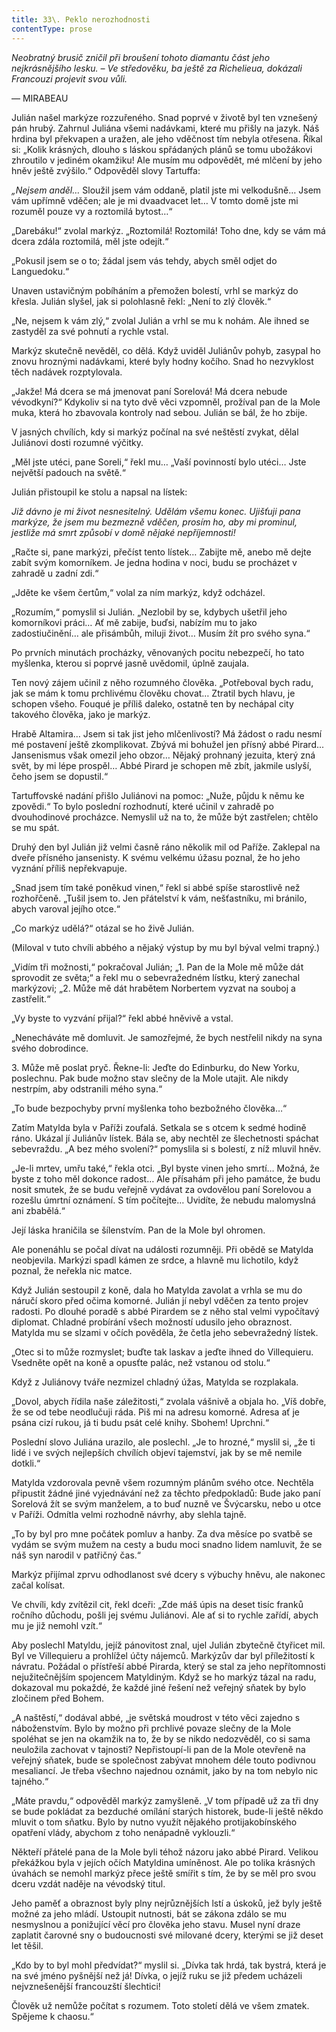 ```yaml
---
title: 33\. Peklo nerozhodnosti
contentType: prose
---
```


<section>

_Neobratný brusič zničil při broušení tohoto diamantu část jeho nejkrásnějšího lesku. – Ve středověku, ba ještě za Richelieua, dokázali Francouzi projevit svou vůli._

— MIRABEAU

Julián našel markýze rozzuřeného. Snad poprvé v životě byl ten vznešený pán hrubý. Zahrnul Juliána všemi nadávkami, které mu přišly na jazyk. Náš hrdina byl překvapen a uražen, ale jeho vděčnost tím nebyla otřesena. Říkal si: „Kolik krásných, dlouho s láskou spřádaných plánů se tomu ubožákovi zhroutilo v jediném okamžiku! Ale musím mu odpovědět, mé mlčení by jeho hněv ještě zvýšilo.“ Odpověděl slovy Tartuffa:

_„Nejsem anděl…_ Sloužil jsem vám oddaně, platil jste mi velkodušně… Jsem vám upřímně vděčen; ale je mi dvaadvacet let… V tomto domě jste mi rozuměl pouze vy a roztomilá bytost…“

„Darebáku!“ zvolal markýz. „Roztomilá! Roztomilá! Toho dne, kdy se vám má dcera zdála roztomilá, měl jste odejít.“

„Pokusil jsem se o to; žádal jsem vás tehdy, abych směl odjet do Languedoku.“

Unaven ustavičným pobíháním a přemožen bolestí, vrhl se markýz do křesla. Julián slyšel, jak si polohlasně řekl: „Není to zlý člověk.“

„Ne, nejsem k vám zlý,“ zvolal Julián a vrhl se mu k nohám. Ale ihned se zastyděl za své pohnutí a rychle vstal.

Markýz skutečně nevěděl, co dělá. Když uviděl Juliánův pohyb, zasypal ho znovu hroznými nadávkami, které byly hodny kočího. Snad ho nezvyklost těch nadávek rozptylovala.

„Jakže! Má dcera se má jmenovat paní Sorelová! Má dcera nebude vévodkyní?“ Kdykoliv si na tyto dvě věci vzpomněl, prožíval pan de la Mole muka, která ho zbavovala kontroly nad sebou. Julián se bál, že ho zbije.

V jasných chvílích, kdy si markýz počínal na své neštěstí zvykat, dělal Juliánovi dosti rozumné výčitky.

„Měl jste utéci, pane Soreli,“ řekl mu… „Vaší povinností bylo utéci… Jste největší padouch na světě.“

Julián přistoupil ke stolu a napsal na lístek:

_Již dávno je mi život nesnesitelný. Udělám všemu konec. Ujišťuji pana markýze, že jsem mu bezmezně vděčen, prosím ho, aby mi prominul, jestliže má smrt způsobí v domě nějaké nepříjemnosti!_

„Račte si, pane markýzi, přečíst tento lístek… Zabijte mě, anebo mě dejte zabít svým komorníkem. Je jedna hodina v noci, budu se procházet v zahradě u zadní zdi.“

„Jděte ke všem čertům,“ volal za ním markýz, když odcházel.

„Rozumím,“ pomyslil si Julián. „Nezlobil by se, kdybych ušetřil jeho komorníkovi práci… Ať mě zabije, buďsi, nabízím mu to jako zadostiučinění… ale přisámbůh, miluji život… Musím žít pro svého syna.“

Po prvních minutách procházky, věnovaných pocitu nebezpečí, ho tato myšlenka, kterou si poprvé jasně uvědomil, úplně zaujala.

Ten nový zájem učinil z něho rozumného člověka. „Potřeboval bych radu, jak se mám k tomu prchlivému člověku chovat… Ztratil bych hlavu, je schopen všeho. Fouqué je příliš daleko, ostatně ten by nechápal city takového člověka, jako je markýz.

Hrabě Altamira… Jsem si tak jist jeho mlčenlivostí? Má žádost o radu nesmí mé postavení ještě zkomplikovat. Zbývá mi bohužel jen přísný abbé Pirard... Jansenismus však omezil jeho obzor… Nějaký prohnaný jezuita, který zná svět, by mi lépe prospěl… Abbé Pirard je schopen mě zbít, jakmile uslyší, čeho jsem se dopustil.“

Tartuffovské nadání přišlo Juliánovi na pomoc: „Nuže, půjdu k němu ke zpovědi.“ To bylo poslední rozhodnutí, které učinil v zahradě po dvouhodinové procházce. Nemyslil už na to, že může být zastřelen; chtělo se mu spát.

Druhý den byl Julián již velmi časně ráno několik mil od Paříže. Zaklepal na dveře přísného jansenisty. K svému velkému úžasu poznal, že ho jeho vyznání příliš nepřekvapuje.

„Snad jsem tím také poněkud vinen,“ řekl si abbé spíše starostlivě než rozhořčeně. „Tušil jsem to. Jen přátelství k vám, nešťastníku, mi bránilo, abych varoval jejího otce.“

„Co markýz udělá?“ otázal se ho živě Julián.

(Miloval v tuto chvíli abbého a nějaký výstup by mu byl býval velmi trapný.)

„Vidím tři možnosti,“ pokračoval Julián; „1. Pan de la Mole mě může dát sprovodit ze světa;“ a řekl mu o sebevražedném lístku, který zanechal markýzovi; „2. Může mě dát hrabětem Norbertem vyzvat na souboj a zastřelit.“

„Vy byste to vyzvání přijal?“ řekl abbé hněvivě a vstal.

„Nenecháváte mě domluvit. Je samozřejmé, že bych nestřelil nikdy na syna svého dobrodince.

3\. Může mě poslat pryč. Řekne-li: Jeďte do Edinburku, do New Yorku, poslechnu. Pak bude možno stav slečny de la Mole utajit. Ale nikdy nestrpím, aby odstranili mého syna.“

„To bude bezpochyby první myšlenka toho bezbožného člověka…“

Zatím Matylda byla v Paříži zoufalá. Setkala se s otcem k sedmé hodině ráno. Ukázal jí Juliánův lístek. Bála se, aby nechtěl ze šlechetnosti spáchat sebevraždu. „A bez mého svolení?“ pomyslila si s bolestí, z níž mluvil hněv.

„Je-li mrtev, umřu také,“ řekla otci. „Byl byste vinen jeho smrtí… Možná, že byste z toho měl dokonce radost… Ale přísahám při jeho památce, že budu nosit smutek, že se budu veřejně vydávat za ovdovělou paní Sorelovou a rozešlu úmrtní oznámení. S tím počítejte… Uvidíte, že nebudu malomyslná ani zbabělá.“

Její láska hraničila se šílenstvím. Pan de la Mole byl ohromen.

Ale ponenáhlu se počal dívat na události rozumněji. Při obědě se Matylda neobjevila. Markýzi spadl kámen ze srdce, a hlavně mu lichotilo, když poznal, že neřekla nic matce.

Když Julián sestoupil z koně, dala ho Matylda zavolat a vrhla se mu do náručí skoro před očima komorné. Julián jí nebyl vděčen za tento projev radosti. Po dlouhé poradě s abbé Pirardem se z něho stal velmi vypočítavý diplomat. Chladné probírání všech možností udusilo jeho obraznost. Matylda mu se slzami v očích pověděla, že četla jeho sebevražedný lístek.

„Otec si to může rozmyslet; buďte tak laskav a jeďte ihned do Villequieru. Vsedněte opět na koně a opusťte palác, než vstanou od stolu.“

Když z Juliánovy tváře nezmizel chladný úžas, Matylda se rozplakala.

„Dovol, abych řídila naše záležitosti,“ zvolala vášnivě a objala ho. „Víš dobře, že se od tebe neodlučuji ráda. Piš mi na adresu komorné. Adresa ať je psána cizí rukou, já ti budu psát celé knihy. Sbohem! Uprchni.“

Poslední slovo Juliána urazilo, ale poslechl. „Je to hrozné,“ myslil si, „že ti lidé i ve svých nejlepších chvílích objeví tajemství, jak by se mě nemile dotkli.“

Matylda vzdorovala pevně všem rozumným plánům svého otce. Nechtěla připustit žádné jiné vyjednávání než za těchto předpokladů: Bude jako paní Sorelová žít se svým manželem, a to buď nuzně ve Švýcarsku, nebo u otce v Paříži. Odmítla velmi rozhodně návrhy, aby slehla tajně.

„To by byl pro mne počátek pomluv a hanby. Za dva měsíce po svatbě se vydám se svým mužem na cesty a budu moci snadno lidem namluvit, že se náš syn narodil v patřičný čas.“

Markýz přijímal zprvu odhodlanost své dcery s výbuchy hněvu, ale nakonec začal kolísat.

Ve chvíli, kdy zvítězil cit, řekl dceři: „Zde máš úpis na deset tisíc franků ročního důchodu, pošli jej svému Juliánovi. Ale ať si to rychle zařídí, abych mu je již nemohl vzít.“

Aby poslechl Matyldu, jejíž pánovitost znal, ujel Julián zbytečně čtyřicet mil. Byl ve Villequieru a prohlížel účty nájemců. Markýzův dar byl příležitostí k návratu. Požádal o přístřeší abbé Pirarda, který se stal za jeho nepřítomnosti nejužitečnějším spojencem Matyldiným. Když se ho markýz tázal na radu, dokazoval mu pokaždé, že každé jiné řešení než veřejný sňatek by bylo zločinem před Bohem.

„A naštěstí,“ dodával abbé, „je světská moudrost v této věci zajedno s náboženstvím. Bylo by možno při prchlivé povaze slečny de la Mole spoléhat se jen na okamžik na to, že by se nikdo nedozvěděl, co si sama neuložila zachovat v tajnosti? Nepřistoupí-li pan de la Mole otevřeně na veřejný sňatek, bude se společnost zabývat mnohem déle touto podivnou mesaliancí. Je třeba všechno najednou oznámit, jako by na tom nebylo nic tajného.“

„Máte pravdu,“ odpověděl markýz zamyšleně. „V tom případě už za tři dny se bude pokládat za bezduché omílání starých historek, bude-li ještě někdo mluvit o tom sňatku. Bylo by nutno využít nějakého protijakobínského opatření vlády, abychom z toho nenápadně vyklouzli.“

Někteří přátelé pana de la Mole byli téhož názoru jako abbé Pirard. Velikou překážkou byla v jejích očích Matyldina umíněnost. Ale po tolika krásných úvahách se nemohl markýz přece ještě smířit s tím, že by se měl pro svou dceru vzdát naděje na vévodský titul.

Jeho paměť a obraznost byly plny nejrůznějších lstí a úskoků, jež byly ještě možné za jeho mládí. Ustoupit nutnosti, bát se zákona zdálo se mu nesmyslnou a ponižující věcí pro člověka jeho stavu. Musel nyní draze zaplatit čarovné sny o budoucnosti své milované dcery, kterými se již deset let těšil.

„Kdo by to byl mohl předvídat?“ myslil si. „Dívka tak hrdá, tak bystrá, která je na své jméno pyšnější než já! Dívka, o jejíž ruku se již předem ucházeli nejvznešenější francouzští šlechtici!

Člověk už nemůže počítat s rozumem. Toto století dělá ve všem zmatek. Spějeme k chaosu.“

</section>

[^1]: V mincích po 6 francích.

[^2]: Citáty z Byrona jsou v překladu Pavla Eisnera.

[^3]: Hrdinka veršované povídky ,,Paní z Vergy“ hynoucí v domnění, že ji zradil milenec.

[^4]: Překlad J. V. Sládka.

[^5]: Náboženské spolky služebnictva, jejichž prostřednictvím církev získávala spojence v šlechtických domech.

[^6]: Podívejte se na stranu 130.

[^7]: Věřte mi.

[^8]: Co je psáno, to je dáno.

[^9]: Chytrému napověz.

[^10]: Buď zdráv a miluj mě.

[^11]: Viz v Louvru vévodu Františka Aquitánského, odkládajícího přilbu a beroucího na sebe mnišský hábit, č. 1130 (_pozn. aut._).

[^12]: Francouzská mystička.

[^13]: Venkove, kdy tě spatřím (citát je však z Horatia).

[^14]: Jsem při tobě, je to moje dílo.

[^15]: Proslulý kejklíř (pozn. autora).

[^16]: Rossiniho opera.

[^17]: To mluví nespokojenec (poznámka Molièrova k Tartuffovi). _Pozn. autora._

[^18]: Biskup a ministr narozený v Besançonu.

[^19]: Redaktoři satirického časopisu, uvěznění pro urážku vlády.

[^20]: Musím se potrestat, jestliže jsem příliš milovala.

[^21]: Syn zedníka, který velel části roajalistické armády při vendéském povstání.

[^22]: Slavný kazatel.

[^23]: Jestliže dovolí osud.

[^24]: Od této chvíle již neřeknu ani slovo.

[^25]: Zde mluví z něho jakobín (_Pozn. aut.)._

[^26]: Od La Fontaina; podle nich je „manželský svazek tísnivým ortelem“.
